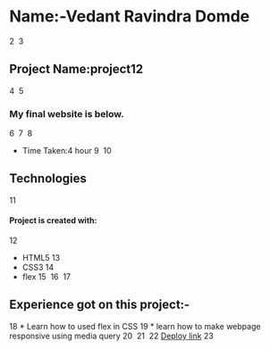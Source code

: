 # Name:-Vedant Ravindra Domde
2
​
3
## Project Name:project12
4
​
5
### My final website is below.
6
​
7
​
8
- Time Taken:4 hour 
9
​
10
## Technologies
11
#### Project is created with:
12
* HTML5
13
* CSS3
14
* flex
15
​
16
​
17
## Experience got on this project:-
18
         * Learn how to used flex in CSS
19
         * learn how to make webpage responsive using media query
20
​
21
​
22
  [Deploy link](https://vedantdomde.github.io/html-css-project12/) 
23
​
